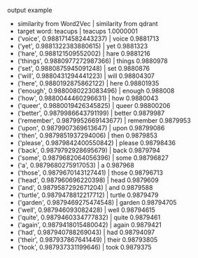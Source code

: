 output example
- similarity from Word2Vec            |     similarity from qdrant
- target word: teacups                |     teacups 1.0000001
- ('voice', 0.9881714582443237)       |     voice 0.9881713
- ('yet', 0.9881322383880615)         |     yet 0.9881323
- ('hare', 0.988121509552002)         |     hare 0.9881216
- ('things', 0.9880977272987366)      |     things 0.9880978
- ('set', 0.9880875945091248)         |     set 0.9880876
- ('will', 0.9880431294441223)        |     will 0.98804307
- ('here', 0.9880192875862122)        |     here 0.98801935
- ('enough', 0.9880080223083496)      |     enough 0.988008
- ('how', 0.9880044460296631)         |     how 0.9880043
- ('queer', 0.9880019426345825)       |     queer 0.98800206
- ('better', 0.9879986643791199)      |     better 0.9879987
- ('remember', 0.9879952669143677)    |     remember 0.9879953
- ('upon', 0.9879907369613647)        |     upon 0.98799086
- ('then', 0.9879851937294006)        |     then 0.9879853
- ('please', 0.9879842400550842)      |     please 0.98798436
- ('back', 0.9879792928695679)        |     back 0.9879794
- ('some', 0.9879682064056396)        |     some 0.98796827
- ('a', 0.9879680275917053)           |     a 0.987968
- ('those', 0.9879670143127441)       |     those 0.98796713
- ('head', 0.987960696220398)         |     head 0.9879609
- ('and', 0.9879587292671204)         |     and 0.9879588
- ('turtle', 0.9879478812217712)      |     turtle 0.9879479
- ('garden', 0.9879469275474548)      |     garden 0.98794705
- ('well', 0.987946093082428)         |     well 0.98794615
- ('quite', 0.9879460334777832)       |     quite 0.9879461
- ('again', 0.9879418015480042)       |     again 0.9879421
- ('had', 0.987940788269043)          |     had 0.98794097
- ('their', 0.987937867641449)        |     their 0.98793805
- ('took', 0.987937331199646)         |     took 0.9879375
